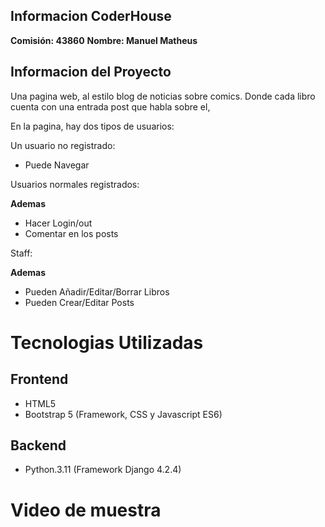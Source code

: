 ## Informacion CoderHouse

**Comisión: 43860**
**Nombre: Manuel Matheus**

## Informacion del Proyecto

Una pagina web, al estilo blog de noticias sobre comics. Donde cada libro cuenta con una entrada post que habla sobre el, 

En la pagina, hay dos tipos de usuarios:

Un usuario no registrado:
- Puede Navegar

Usuarios normales registrados:

**Ademas**
- Hacer Login/out
- Comentar en los posts

Staff:

**Ademas**
- Pueden Añadir/Editar/Borrar Libros
- Pueden Crear/Editar Posts

# Tecnologias Utilizadas 
## Frontend 
- HTML5
- Bootstrap 5 (Framework, CSS y Javascript ES6)

## Backend
- Python.3.11 (Framework Django 4.2.4)


# Video de muestra

 


